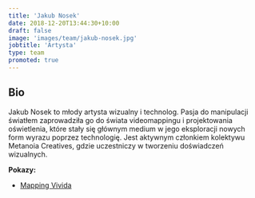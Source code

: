 ```yaml
---
title: 'Jakub Nosek'
date: 2018-12-20T13:44:30+10:00
draft: false
image: 'images/team/jakub-nosek.jpg'
jobtitle: 'Artysta'
type: team
promoted: true
---
```


## Bio

Jakub Nosek to młody artysta wizualny i technolog. Pasja do manipulacji światłem zaprowadziła go do świata videomappingu i projektowania oświetlenia, które stały się głównym medium w jego eksploracji nowych form wyrazu poprzez technologię. Jest aktywnym członkiem kolektywu Metanoia Creatives, gdzie uczestniczy w tworzeniu doświadczeń wizualnych.


**Pokazy:**

- [Mapping Vivida](/pokazy/mapping-vivida)